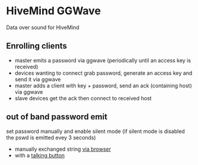 # HiveMind GGWave

Data over sound for HiveMind

## Enrolling clients

- master emits a password via ggwave (periodically until an access key is received)
- devices wanting to connect grab password, generate an access key and send it via ggwave
- master adds a client with key + password, send an ack (containing host) via ggwave
- slave devices get the ack then connect to received host

## out of band password emit

set password manually and enable silent mode (if silent mode is disabled the pswd is emitted evey 3 seconds)

- manually exchanged string [via browser](https://ggwave-js.ggerganov.com/)
- with a [talking button](https://github.com/ggerganov/ggwave/discussions/27)
